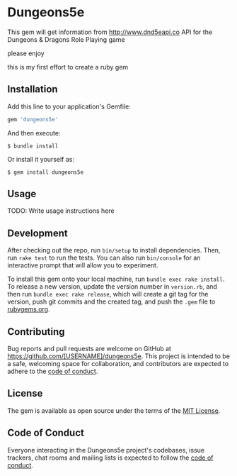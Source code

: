 # Dungeons5e

This gem will get information from http://www.dnd5eapi.co API for the Dungeons & Dragons Role Playing game

please enjoy

this is my first effort to create a ruby gem

## Installation

Add this line to your application's Gemfile:

```ruby
gem 'dungeons5e'
```

And then execute:

    $ bundle install

Or install it yourself as:

    $ gem install dungeons5e

## Usage

TODO: Write usage instructions here

## Development

After checking out the repo, run `bin/setup` to install dependencies. Then, run `rake test` to run the tests. You can also run `bin/console` for an interactive prompt that will allow you to experiment.

To install this gem onto your local machine, run `bundle exec rake install`. To release a new version, update the version number in `version.rb`, and then run `bundle exec rake release`, which will create a git tag for the version, push git commits and the created tag, and push the `.gem` file to [rubygems.org](https://rubygems.org).

## Contributing

Bug reports and pull requests are welcome on GitHub at https://github.com/[USERNAME]/dungeons5e. This project is intended to be a safe, welcoming space for collaboration, and contributors are expected to adhere to the [code of conduct](https://github.com/[USERNAME]/dungeons5e/blob/master/CODE_OF_CONDUCT.md).

## License

The gem is available as open source under the terms of the [MIT License](https://opensource.org/licenses/MIT).

## Code of Conduct

Everyone interacting in the Dungeons5e project's codebases, issue trackers, chat rooms and mailing lists is expected to follow the [code of conduct](https://github.com/[USERNAME]/dungeons5e/blob/master/CODE_OF_CONDUCT.md).
